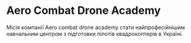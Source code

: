 # Aero Combat Drone Academy

Місія компанії Aero combat drone academy стати найпрофесійнішим навчальним центром з підготовки пілотів квадрокоптерів в Україні.
